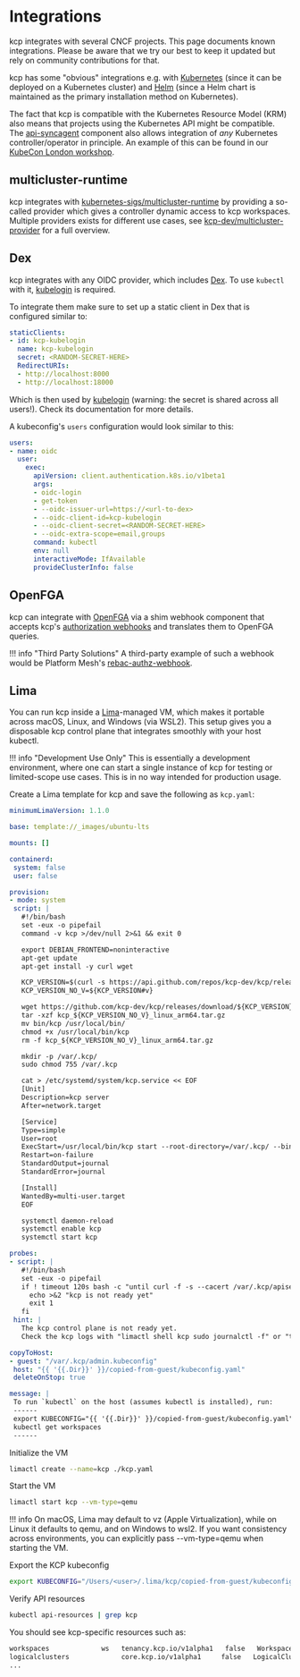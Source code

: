 # Integrations

kcp integrates with several CNCF projects. This page documents known integrations. Please be aware that we try our best to keep it updated but rely on community contributions for that.

kcp has some "obvious" integrations e.g. with [Kubernetes](https://kubernetes.io) (since it can be deployed on a Kubernetes cluster) and [Helm](https://helm.sh) (since a Helm chart is maintained as the
primary installation method on Kubernetes).

The fact that kcp is compatible with the Kubernetes Resource Model (KRM) also means that projects using the Kubernetes API might be compatible. The [api-syncagent](https://docs.kcp.io/api-syncagent)
component also allows integration of *any* Kubernetes controller/operator in principle. An example of this can be found in our [KubeCon London workshop](https://docs.kcp.io/contrib/learning/20250401-kubecon-london/workshop/).

## multicluster-runtime

kcp integrates with [kubernetes-sigs/multicluster-runtime](https://github.com/kubernetes-sigs/multicluster-runtime) by providing a so-called provider which gives a controller dynamic
access to kcp workspaces. Multiple providers exists for different use cases, see [kcp-dev/multicluster-provider](https://github.com/kcp-dev/multicluster-provider) for a full overview.

## Dex

kcp integrates with any OIDC provider, which includes [Dex](https://dexidp.io). To use `kubectl` with it, [kubelogin](https://github.com/int128/kubelogin) is required.

To integrate them make sure to set up a static client in Dex that is configured similar to:

```yaml
staticClients:
- id: kcp-kubelogin
  name: kcp-kubelogin
  secret: <RANDOM-SECRET-HERE>
  RedirectURIs:
  - http://localhost:8000
  - http://localhost:18000
```

Which is then used by [kubelogin](https://github.com/int128/kubelogin) (warning: the secret is shared across all users!). Check its documentation for more details.

A kubeconfig's `users` configuration would look similar to this:

```yaml
users:
- name: oidc
  user:
    exec:
      apiVersion: client.authentication.k8s.io/v1beta1
      args:
      - oidc-login
      - get-token
      - --oidc-issuer-url=https://<url-to-dex>
      - --oidc-client-id=kcp-kubelogin
      - --oidc-client-secret=<RANDOM-SECRET-HERE>
      - --oidc-extra-scope=email,groups
      command: kubectl
      env: null
      interactiveMode: IfAvailable
      provideClusterInfo: false
```

## OpenFGA

kcp can integrate with [OpenFGA](https://openfga.dev/) via a shim webhook component that accepts kcp's [authorization webhooks](../concepts/authorization/authorizers.md#webhook-authorizer) and translates
them to OpenFGA queries.

!!! info "Third Party Solutions"
    A third-party example of such a webhook would be Platform Mesh's [rebac-authz-webhook](https://github.com/platform-mesh/rebac-authz-webhook).

## Lima
You can run kcp inside a [Lima](https://github.com/lima-vm/lima)-managed VM, which makes it portable across macOS, Linux, and Windows (via WSL2). This setup gives you a disposable kcp control plane that integrates smoothly with your host kubectl.

!!! info "Development Use Only"
    This is essentially a development environment, where one can start a single instance of kcp for testing or limited-scope use cases. This is in no way intended for production usage.

Create a Lima template for kcp and save the following as `kcp.yaml`:
 ```yaml
minimumLimaVersion: 1.1.0

base: template://_images/ubuntu-lts

mounts: []

containerd:
  system: false
  user: false

provision:
- mode: system
  script: |
    #!/bin/bash
    set -eux -o pipefail
    command -v kcp >/dev/null 2>&1 && exit 0

    export DEBIAN_FRONTEND=noninteractive
    apt-get update
    apt-get install -y curl wget

    KCP_VERSION=$(curl -s https://api.github.com/repos/kcp-dev/kcp/releases/latest | grep tag_name | cut -d '"' -f 4)
    KCP_VERSION_NO_V=${KCP_VERSION#v}

    wget https://github.com/kcp-dev/kcp/releases/download/${KCP_VERSION}/kcp_${KCP_VERSION_NO_V}_linux_arm64.tar.gz
    tar -xzf kcp_${KCP_VERSION_NO_V}_linux_arm64.tar.gz
    mv bin/kcp /usr/local/bin/
    chmod +x /usr/local/bin/kcp
    rm -f kcp_${KCP_VERSION_NO_V}_linux_arm64.tar.gz

    mkdir -p /var/.kcp/
    sudo chmod 755 /var/.kcp

    cat > /etc/systemd/system/kcp.service << EOF
    [Unit]
    Description=kcp server
    After=network.target

    [Service]
    Type=simple
    User=root
    ExecStart=/usr/local/bin/kcp start --root-directory=/var/.kcp/ --bind-address=127.0.0.1
    Restart=on-failure
    StandardOutput=journal
    StandardError=journal

    [Install]
    WantedBy=multi-user.target
    EOF

    systemctl daemon-reload
    systemctl enable kcp
    systemctl start kcp

probes:
- script: |
    #!/bin/bash
    set -eux -o pipefail
    if ! timeout 120s bash -c "until curl -f -s --cacert /var/.kcp/apiserver.crt https://127.0.0.1:6443/readyz >/dev/null; do sleep 3; done"; then
      echo >&2 "kcp is not ready yet"
      exit 1
    fi
  hint: |
    The kcp control plane is not ready yet.
    Check the kcp logs with "limactl shell kcp sudo journalctl -f" or "tail -f /var/log/kcp.log"

copyToHost:
- guest: "/var/.kcp/admin.kubeconfig"
  host: "{{ '{{.Dir}}' }}/copied-from-guest/kubeconfig.yaml"
  deleteOnStop: true

message: |
  To run `kubectl` on the host (assumes kubectl is installed), run:
  ------
  export KUBECONFIG="{{ '{{.Dir}}' }}/copied-from-guest/kubeconfig.yaml"
  kubectl get workspaces
  ------

 ```
Initialize the VM
```sh
limactl create --name=kcp ./kcp.yaml
```

Start the VM
```sh
limactl start kcp --vm-type=qemu
```
!!! info
On macOS, Lima may default to vz (Apple Virtualization), while on Linux it defaults to qemu, and on Windows to wsl2. If you want consistency across environments, you can explicitly pass --vm-type=qemu when starting the VM.

Export the KCP kubeconfig
```sh
export KUBECONFIG="/Users/<user>/.lima/kcp/copied-from-guest/kubeconfig.yaml"
```

Verify API resources
```sh
kubectl api-resources | grep kcp
```
You should see kcp-specific resources such as:
```sh
workspaces             ws   tenancy.kcp.io/v1alpha1   false   Workspace
logicalclusters             core.kcp.io/v1alpha1     false   LogicalCluster
...
```

